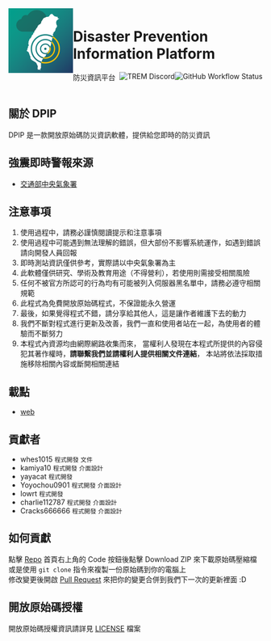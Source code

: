 <img alt="Logo" src="https://github.com/ExpTechTW/DPIP/blob/main/assets/DPIP.png" width="128px" height="128px" align="left"/>

# Disaster Prevention Information Platform
防災資訊平台
<a href="https://github.com/ExpTechTW/DPIP/actions/workflows/github_actions.yml"><img alt="GitHub Workflow Status" align="right" src="https://github.com/ExpTechTW/DPIP/actions/workflows/github_actions.yml/badge.svg"></a>
<a href="https://discord.gg/5dbHqV8ees"><img alt="TREM Discord" align="right" src="https://img.shields.io/discord/926545182407688273?color=%237289DA&logo=discord&logoColor=white"></a>\
&nbsp;

## 關於 DPIP
DPIP 是一款開放原始碼防災資訊軟體，提供給您即時的防災資訊

## 強震即時警報來源
* [交通部中央氣象署](https://www.cwa.gov.tw/)

## 注意事項
1. 使用過程中，請務必謹慎閱讀提示和注意事項
2. 使用過程中可能遇到無法理解的錯誤，但大部份不影響系統運作，如遇到錯誤請向開發人員回報
3. 即時測站資訊僅供參考，實際請以中央氣象署為主
4. 此軟體僅供研究、學術及教育用途（不得營利），若使用則需接受相關風險
5. 任何不被官方所認可的行為均有可能被列入伺服器黑名單中，請務必遵守相關規範
6. 此程式為免費開放原始碼程式，不保證能永久營運
7. 最後，如果覺得程式不錯，請分享給其他人，這是讓作者維護下去的動力
8. 我們不斷對程式進行更新及改善，我們一直和使用者站在一起，為使用者的體驗而不斷努力
9. 本程式內資源均由網際網路收集而來， 當權利人發現在本程式所提供的內容侵犯其著作權時，**請聯繫我們並請權利人提供相關文件連結**， 本站將依法採取措施移除相關內容或斷開相關連結

## 載點
- [web](https://exptech.com.tw/dpip)

## 貢獻者
- whes1015 `程式開發` `文件`
- kamiya10 `程式開發` `介面設計`
- yayacat `程式開發`
- Yoyochou0901 `程式開發` `介面設計`
- lowrt `程式開發`
- charlie112787 `程式開發` `介面設計`
- Cracks666666 `程式開發` `介面設計`


## 如何貢獻
點擊 [Repo](https://github.com/ExpTechTW/TREM) 首頁右上角的 Code 按鈕後點擊 Download ZIP 來下載原始碼壓縮檔\
或是使用 `git clone` 指令來複製一份原始碼到你的電腦上\
修改變更後開啟 [Pull Request](https://github.com/ExpTechTW/TREM/pulls) 來把你的變更合併到我們下一次的更新裡面 :D

## 開放原始碼授權
開放原始碼授權資訊請詳見 [LICENSE](LICENSE) 檔案
